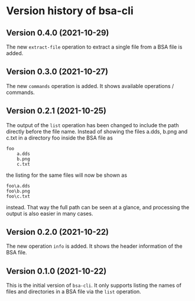 # Version history of bsa-cli

## Version 0.4.0 (2021-10-29)

The new `extract-file` operation to extract a single file from a BSA file is
added.

## Version 0.3.0 (2021-10-27)

The new `commands` operation is added. It shows available operations / commands.

## Version 0.2.1 (2021-10-25)

The output of the `list` operation has been changed to include the path directly
before the file name. Instead of showing the files a.dds, b.png and c.txt in a
directory foo inside the BSA file as

```
foo
    a.dds
    b.png
    c.txt
```

the listing for the same files will now be shown as

```
foo\a.dds
foo\b.png
foo\c.txt
```

instead. That way the full path can be seen at a glance, and processing the
output is also easier in many cases.

## Version 0.2.0 (2021-10-22)

The new operation `info` is added. It shows the header information of the BSA
file.

## Version 0.1.0 (2021-10-22)

This is the initial version of `bsa-cli`. It only supports listing the names of
files and directories in a BSA file via the `list` operation.
